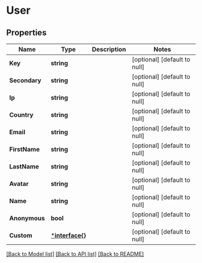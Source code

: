 # User

## Properties
Name | Type | Description | Notes
------------ | ------------- | ------------- | -------------
**Key** | **string** |  | [optional] [default to null]
**Secondary** | **string** |  | [optional] [default to null]
**Ip** | **string** |  | [optional] [default to null]
**Country** | **string** |  | [optional] [default to null]
**Email** | **string** |  | [optional] [default to null]
**FirstName** | **string** |  | [optional] [default to null]
**LastName** | **string** |  | [optional] [default to null]
**Avatar** | **string** |  | [optional] [default to null]
**Name** | **string** |  | [optional] [default to null]
**Anonymous** | **bool** |  | [optional] [default to null]
**Custom** | [***interface{}**](interface{}.md) |  | [optional] [default to null]

[[Back to Model list]](../README.md#documentation-for-models) [[Back to API list]](../README.md#documentation-for-api-endpoints) [[Back to README]](../README.md)


